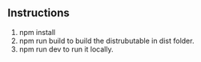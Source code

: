 ## Instructions

1. npm install
2. npm run build to build the distrubutable in dist folder.
3. npm run dev to run it locally.